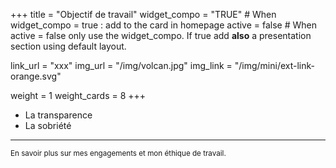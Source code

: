 +++
title = "Objectif de travail"
widget_compo = "TRUE" # When widget_compo = true : add to the card in homepage
active = false #  When active = false only use the widget_compo. If true add **also** a presentation section using default layout.

link_url = "xxx"
img_url = "/img/volcan.jpg"
img_link = "/img/mini/ext-link-orange.svg"

weight = 1
weight_cards = 8
+++

 
* La transparence
* La sobriété


  
---
  <small class="text-muted">En savoir plus sur mes engagements et mon éthique de travail.</small>
